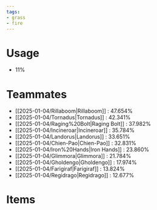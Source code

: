 ```yaml
---
tags:
- grass
- fire
---
```

# Usage
- 11%
# Teammates
- [[2025-01-04/Rillaboom|Rillaboom]] : 47.654%
- [[2025-01-04/Tornadus|Tornadus]] : 42.341%
- [[2025-01-04/Raging%20Bolt|Raging Bolt]] : 37.982%
- [[2025-01-04/Incineroar|Incineroar]] : 35.784%
- [[2025-01-04/Landorus|Landorus]] : 33.651%
- [[2025-01-04/Chien-Pao|Chien-Pao]] : 32.831%
- [[2025-01-04/Iron%20Hands|Iron Hands]] : 23.860%
- [[2025-01-04/Glimmora|Glimmora]] : 21.784%
- [[2025-01-04/Gholdengo|Gholdengo]] : 17.974%
- [[2025-01-04/Farigiraf|Farigiraf]] : 13.824%
- [[2025-01-04/Regidrago|Regidrago]] : 12.677%
# Items